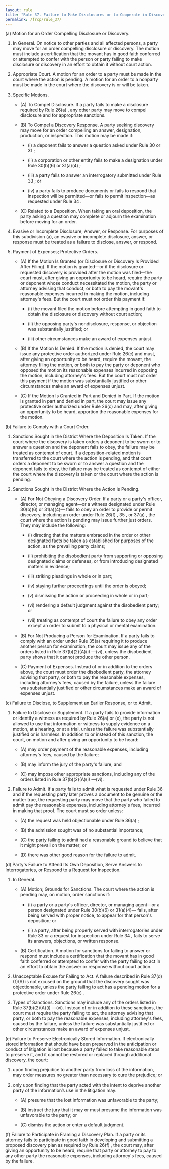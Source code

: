 ```yaml
---
layout: rule
title: "Rule 37. Failure to Make Disclosures or to Cooperate in Discovery; Sanctions"
permalink: /frcp/rule_37/
---
```


(a) Motion for an Order Compelling Disclosure or Discovery.


1. In General. On notice to other parties and all affected persons, a party may move for an order compelling disclosure or discovery. The motion must include a certification that the movant has in good faith conferred or attempted to confer with the person or party failing to make disclosure or discovery in an effort to obtain it without court action.


2. Appropriate Court. A motion for an order to a party must be made in the court where the action is pending. A motion for an order to a nonparty must be made in the court where the discovery is or will be taken.


3. Specific Motions.


    - (A) To Compel Disclosure. If a party fails to make a disclosure required by Rule 26(a) , any other party may move to compel disclosure and for appropriate sanctions.


    - (B) To Compel a Discovery Response. A party seeking discovery may move for an order compelling an answer, designation, production, or inspection. This motion may be made if:


        - (i) a deponent fails to answer a question asked under Rule 30 or 31 ;


        - (ii) a corporation or other entity fails to make a designation under Rule 30(b)(6) or 31(a)(4) ;


        - (iii) a party fails to answer an interrogatory submitted under Rule 33 ; or


        - (iv) a party fails to produce documents or fails to respond that inspection will be permitted—or fails to permit inspection—as requested under Rule 34 .


    - (C) Related to a Deposition. When taking an oral deposition, the party asking a question may complete or adjourn the examination before moving for an order.


4. Evasive or Incomplete Disclosure, Answer, or Response. For purposes of this subdivision (a), an evasive or incomplete disclosure, answer, or response must be treated as a failure to disclose, answer, or respond.


5. Payment of Expenses; Protective Orders.


    - (A) If the Motion Is Granted (or Disclosure or Discovery Is Provided After Filing). If the motion is granted—or if the disclosure or requested discovery is provided after the motion was filed—the court must, after giving an opportunity to be heard, require the party or deponent whose conduct necessitated the motion, the party or attorney advising that conduct, or both to pay the movant's reasonable expenses incurred in making the motion, including attorney's fees. But the court must not order this payment if:


        - (i) the movant filed the motion before attempting in good faith to obtain the disclosure or discovery without court action;


        - (ii) the opposing party's nondisclosure, response, or objection was substantially justified; or


        - (iii) other circumstances make an award of expenses unjust.


    - (B) If the Motion Is Denied. If the motion is denied, the court may issue any protective order authorized under Rule 26(c) and must, after giving an opportunity to be heard, require the movant, the attorney filing the motion, or both to pay the party or deponent who opposed the motion its reasonable expenses incurred in opposing the motion, including attorney's fees. But the court must not order this payment if the motion was substantially justified or other circumstances make an award of expenses unjust.


    - (C) If the Motion Is Granted in Part and Denied in Part. If the motion is granted in part and denied in part, the court may issue any protective order authorized under Rule 26(c) and may, after giving an opportunity to be heard, apportion the reasonable expenses for the motion.


(b) Failure to Comply with a Court Order.


1. Sanctions Sought in the District Where the Deposition Is Taken. If the court where the discovery is taken orders a deponent to be sworn or to answer a question and the deponent fails to obey, the failure may be treated as contempt of court. If a deposition-related motion is transferred to the court where the action is pending, and that court orders a deponent to be sworn or to answer a question and the deponent fails to obey, the failure may be treated as contempt of either the court where the discovery is taken or the court where the action is pending.


2. Sanctions Sought in the District Where the Action Is Pending.


    - (A) For Not Obeying a Discovery Order. If a party or a party's officer, director, or managing agent—or a witness designated under Rule 30(b)(6) or 31(a)(4)— fails to obey an order to provide or permit discovery, including an order under Rule 26(f) , 35 , or 37(a) , the court where the action is pending may issue further just orders. They may include the following:


        - (i) directing that the matters embraced in the order or other designated facts be taken as established for purposes of the action, as the prevailing party claims;


        - (ii) prohibiting the disobedient party from supporting or opposing designated claims or defenses, or from introducing designated matters in evidence;


        - (iii) striking pleadings in whole or in part;


        - (iv) staying further proceedings until the order is obeyed;


        - (v) dismissing the action or proceeding in whole or in part;


        - (vi) rendering a default judgment against the disobedient party; or


        - (vii) treating as contempt of court the failure to obey any order except an order to submit to a physical or mental examination.


    - (B) For Not Producing a Person for Examination. If a party fails to comply with an order under Rule 35(a) requiring it to produce another person for examination, the court may issue any of the orders listed in Rule 37(b)(2)(A)(i) —(vi), unless the disobedient party shows that it cannot produce the other person.


    - (C) Payment of Expenses. Instead of or in addition to the orders above, the court must order the disobedient party, the attorney advising that party, or both to pay the reasonable expenses, including attorney's fees, caused by the failure, unless the failure was substantially justified or other circumstances make an award of expenses unjust.


(c) Failure to Disclose, to Supplement an Earlier Response, or to Admit.


1. Failure to Disclose or Supplement. If a party fails to provide information or identify a witness as required by Rule 26(a) or (e), the party is not allowed to use that information or witness to supply evidence on a motion, at a hearing, or at a trial, unless the failure was substantially justified or is harmless. In addition to or instead of this sanction, the court, on motion and after giving an opportunity to be heard:


    - (A) may order payment of the reasonable expenses, including attorney's fees, caused by the failure;


    - (B) may inform the jury of the party's failure; and


    - (C) may impose other appropriate sanctions, including any of the orders listed in Rule 37(b)(2)(A)(i) —(vi).


2. Failure to Admit. If a party fails to admit what is requested under Rule 36 and if the requesting party later proves a document to be genuine or the matter true, the requesting party may move that the party who failed to admit pay the reasonable expenses, including attorney's fees, incurred in making that proof. The court must so order unless:


    - (A) the request was held objectionable under Rule 36(a) ;


    - (B) the admission sought was of no substantial importance;


    - (C) the party failing to admit had a reasonable ground to believe that it might prevail on the matter; or


    - (D) there was other good reason for the failure to admit.


(d) Party's Failure to Attend Its Own Deposition, Serve Answers to Interrogatories, or Respond to a Request for Inspection.


1. In General.


    - (A) Motion; Grounds for Sanctions. The court where the action is pending may, on motion, order sanctions if:


        - (i) a party or a party's officer, director, or managing agent—or a person designated under Rule 30(b)(6) or 31(a)(4)— fails, after being served with proper notice, to appear for that person's deposition; or


        - (ii) a party, after being properly served with interrogatories under Rule 33 or a request for inspection under Rule 34 , fails to serve its answers, objections, or written response.


    - (B) Certification. A motion for sanctions for failing to answer or respond must include a certification that the movant has in good faith conferred or attempted to confer with the party failing to act in an effort to obtain the answer or response without court action.


2. Unacceptable Excuse for Failing to Act. A failure described in Rule 37(d)(1)(A) is not excused on the ground that the discovery sought was objectionable, unless the party failing to act has a pending motion for a protective order under Rule 26(c) .


3. Types of Sanctions. Sanctions may include any of the orders listed in Rule 37(b)(2)(A)(i) —(vi). Instead of or in addition to these sanctions, the court must require the party failing to act, the attorney advising that party, or both to pay the reasonable expenses, including attorney's fees, caused by the failure, unless the failure was substantially justified or other circumstances make an award of expenses unjust.


(e) Failure to Preserve Electronically Stored Information. If electronically stored information that should have been preserved in the anticipation or conduct of litigation is lost because a party failed to take reasonable steps to preserve it, and it cannot be restored or replaced through additional discovery, the court:


1. upon finding prejudice to another party from loss of the information, may order measures no greater than necessary to cure the prejudice; or


2. only upon finding that the party acted with the intent to deprive another party of the information’s use in the litigation may:


    - (A) presume that the lost information was unfavorable to the party;


    - (B) instruct the jury that it may or must presume the information was unfavorable to the party; or


    - (C) dismiss the action or enter a default judgment.


(f) Failure to Participate in Framing a Discovery Plan. If a party or its attorney fails to participate in good faith in developing and submitting a proposed discovery plan as required by Rule 26(f) , the court may, after giving an opportunity to be heard, require that party or attorney to pay to any other party the reasonable expenses, including attorney's fees, caused by the failure.
